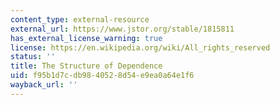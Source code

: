 ```yaml
---
content_type: external-resource
external_url: https://www.jstor.org/stable/1815811
has_external_license_warning: true
license: https://en.wikipedia.org/wiki/All_rights_reserved
status: ''
title: The Structure of Dependence
uid: f95b1d7c-db98-4052-8d54-e9ea0a64e1f6
wayback_url: ''
---
```

